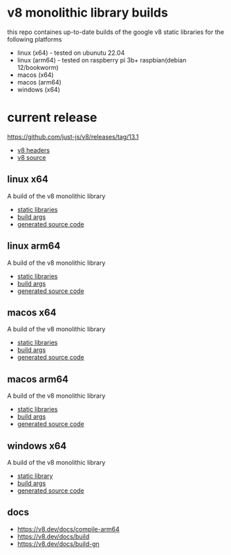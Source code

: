 # v8 monolithic library builds

this repo containes up-to-date builds of the google v8 static libraries for the following platforms

- linux (x64) - tested on ubunutu 22.04
- linux (arm64) - tested on raspberry pi 3b+ raspbian(debian 12/bookworm)
- macos (x64)
- macos (arm64)
- windows (x64)

# current release

https://github.com/just-js/v8/releases/tag/13.1

- [v8 headers](https://github.com/just-js/v8/releases/download/13.1/include.tar.gz)
- [v8 source](https://github.com/just-js/v8/releases/download/13.1/src.tar.gz)

## linux x64

A build of the v8 monolithic library

- [static libraries](https://github.com/just-js/v8/releases/download/13.1/libv8_monolith-linux-x64.a.gz)
- [build args](args.linux.x64.gn)
- [generated source code](https://github.com/just-js/v8/releases/download/13.1/gen-linux-x64.tar.gz)

## linux arm64

A build of the v8 monolithic library

- [static libraries](https://github.com/just-js/v8/releases/download/13.1/libv8_monolith-linux-arm64.a.gz)
- [build args](args.linux.arm64.gn)
- [generated source code](https://github.com/just-js/v8/releases/download/13.1/gen-linux-arm64.tar.gz)

## macos x64

A build of the v8 monolithic library

- [static libraries](https://github.com/just-js/v8/releases/download/13.1/libv8_monolith-mac-x64.a.gz)
- [build args](args.mac.x64.gn)
- [generated source code](https://github.com/just-js/v8/releases/download/13.1/gen-mac-x64.tar.gz)

## macos arm64

A build of the v8 monolithic library

- [static libraries](https://github.com/just-js/v8/releases/download/13.1/libv8_monolith-mac-arm64.a.gz)
- [build args](args.mac.arm64.gn)
- [generated source code](https://github.com/just-js/v8/releases/download/13.1/gen-mac-arm64.tar.gz)

## windows x64

A build of the v8 monolithic library

- [static library](https://github.com/just-js/v8/releases/download/13.1/libv8_monolith-win-x64.zip)
- [build args](args.win.x64.gn)
- [generated source code](https://github.com/just-js/v8/releases/download/13.1/gen-win-x64.zip)

## docs

- https://v8.dev/docs/compile-arm64
- https://v8.dev/docs/build
- https://v8.dev/docs/build-gn

